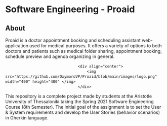 # Software Engineering - Proaid
## About
Proaid is a doctor appointment booking and scheduling assistant web-application used for medical purposes. It offers a variety of options to both doctors and patients such as medical folder sharing, appointment booking, schedule preview and agenda organizing in general.  
                                      
                                    <div align="center">   
                                        <img src="https://github.com/OxymoroVP/Proaid/blob/main/images/logo.png" width="400" height="400" </img>
                                    </div>


This repository is a complete project made by students at the Aristotle University of Thessaloniki taking the Spring 2021 Software Engineering Course (8th Semester). The initial goal of the assignment is to set the User & System requirements and develop the User Stories (behavior scenarios) in Gherkin language.
